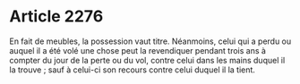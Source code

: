 # Article 2276

En fait de meubles, la possession vaut titre.   Néanmoins, celui qui a perdu ou auquel il a été volé une chose peut la revendiquer pendant trois ans à compter du jour de la perte ou du vol, contre celui dans les mains duquel il la trouve ; sauf à celui-ci son recours contre celui duquel il la tient.